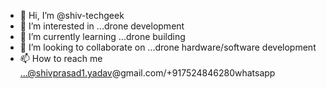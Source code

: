 - 👋 Hi, I’m @shiv-techgeek
- 👀 I’m interested in ...drone development 
- 🌱 I’m currently learning ...drone building 
- 💞️ I’m looking to collaborate on ...drone hardware/software development 
- 📫 How to reach me ...@shivprasad1.yadav@gmail.com/+917524846280whatsapp

<!---
shiv-techgeek/shiv-techgeek is a ✨ special ✨ repository because its `README.md` (this file) appears on your GitHub profile.
You can click the Preview link to take a look at your changes.
--->
